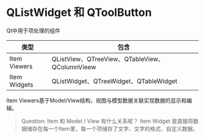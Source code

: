 # QListWidget 和 QToolButton

Qt中用于项处理的组件

类型|包含
---|---
Item Viewers|QListView、QTreeView、QTableView、QColumnVieew
Item Widgets|QListWidget、QTreeWidget、QTableWidget

Item Viewers基于Model/View结构，视图与模型数据关联实现数据的显示和编辑。
> Question: Item 和 Model / View 有什么关系呢？
Item Widget 是直接将数据储存在每一个Item里，每一个项储存了文字、文字的格式、自定义数据。

